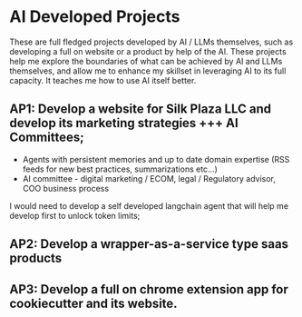# AI Developed Projects
These are full fledged projects developed by AI / LLMs themselves, such as developing a full on website or a product by help of the AI.
These projects help me explore the boundaries of what can be achieved by AI and LLMs themselves, and allow me to enhance my skillset in leveraging AI to its full capacity. It teaches me how to use AI itself better.


## AP1: Develop a website for Silk Plaza LLC and develop its marketing strategies +++ AI Committees;
- Agents with persistent memories and up to date domain expertise (RSS feeds for new best practices, summarizations etc...)
- AI committee - digital marketing / ECOM, legal / Regulatory advisor, COO business process

I would need to develop a self developed langchain agent that will help me develop first to unlock token limits;



## AP2: Develop a wrapper-as-a-service type saas products


## AP3: Develop a full on chrome extension app for cookiecutter and its website.




